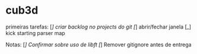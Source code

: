 # cub3d

primeiras tarefas:
[_] criar backlog no projects do git
[_] abrir/fechar janela
[_] kick starting parser map


Notas:
[_] Confirmar sobre uso de libft
[_] Remover gitignore antes de entrega